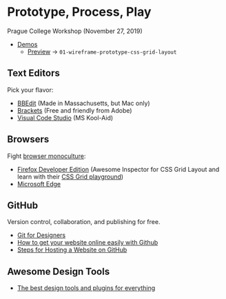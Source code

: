 # Prototype, Process, Play

Prague College Workshop (November 27, 2019)

- [Demos](/demos/)
  - [Preview](https://jgagne.github.io/prototype-process-play/demos/01-wireframe-prototype-css-grid-layout/) → `01-wireframe-prototype-css-grid-layout`

## Text Editors

Pick your flavor:

- [BBEdit](http://www.barebones.com/products/bbedit/) (Made in Massachusetts, but Mac only)
- [Brackets](http://brackets.io) (Free and friendly from Adobe)
- [Visual Code Studio](https://code.visualstudio.com) (MS Kool-Aid)

## Browsers

Fight [browser monoculture](https://adrianroselli.com/2018/12/stepping-back-from-the-edge.html):

- [Firefox Developer Edition](https://www.mozilla.org/en-US/firefox/developer/) (Awesome Inspector for CSS Grid Layout and learn with their [CSS Grid playground](https://mozilladevelopers.github.io/playground/css-grid/))
- [Microsoft Edge](https://www.microsoftedgeinsider.com/en-us/download/)

## GitHub

Version control, collaboration, and publishing for free.

- [Git for Designers](https://medium.com/@dfosco/git-for-designers-856c434716e)
- [How to get your website online easily with Github](https://codeburst.io/how-to-get-your-website-online-easily-with-github-44ea5ce2997d)
- [Steps for Hosting a Website on GitHub](https://gist.github.com/TylerFisher/6127328)

## Awesome Design Tools

- [The best design tools and plugins for everything](https://github.com/LisaDziuba/Awesome-Design-Tools)

